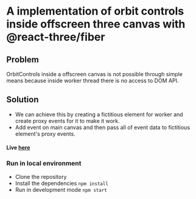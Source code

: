 
# A implementation of orbit controls inside offscreen three canvas with @react-three/fiber

## Problem
OrbitControls inside a offscreen canvas is not possible through simple means because inside worker thread there is no access to DOM API. 

## Solution
- We can achieve this by creating a fictitious element for worker and create proxy events for it to make it work. 
- Add event on main canvas and then pass all of event data to fictitious element's proxy events. 

#### Live [here](https://rmmucm-3000.preview.csb.app/)

### Run in local environment
* Clone the repository
* Install the dependencies `npm install`
* Run in development mode  `npm start`
